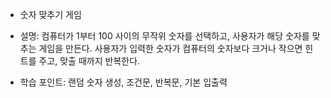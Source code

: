 - 숫자 맞추기 게임

- 설명: 컴퓨터가 1부터 100 사이의 무작위 숫자를 선택하고, 사용자가 해당 숫자를 맞추는 게임을 만든다. 사용자가 입력한 숫자가 컴퓨터의 숫자보다 크거나 작으면 힌트를 주고, 맞출 때까지 반복한다.

- 학습 포인트: 랜덤 숫자 생성, 조건문, 반복문, 기본 입출력